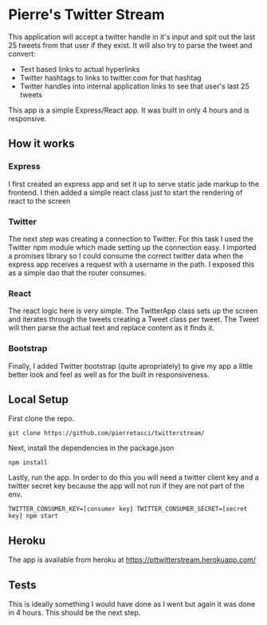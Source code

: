 # Pierre's Twitter Stream

This application will accept a twitter handle in it's input and spit out the last 25 tweets from that user if they exist. It will also try to parse the tweet and convert:
* Text based links to actual hyperlinks
* Twitter hashtags to links to twitter.com for that hashtag
* Twitter handles into internal application links to see that user's last 25 tweets

This app is a simple Express/React app. It was built in only 4 hours and is responsive.

## How it works

### Express

I first created an express app and set it up to serve static jade markup to the frontend. I then added a simple react class just to start the rendering of react to the screen

### Twitter

The next step was creating a connection to Twitter. For this task I used the Twitter npm module which made setting up the connection easy. I imported a promises library so I could consume the correct twitter data when the express app receives a request with a username in the path. I exposed this as a simple dao that the router consumes.

### React

The react logic here is very simple. The TwitterApp class sets up the screen and iterates through the tweets creating a Tweet class per tweet. The Tweet will then parse the actual text and replace content as it finds it.

### Bootstrap

Finally, I added Twitter bootstrap (quite apropriately) to give my app a little better look and feel as well as for the built in responsiveness. 

## Local Setup

First clone the repo.
```
git clone https://github.com/pierretasci/twitterstream/
```
Next, install the dependencies in the package.json
```
npm install
```
Lastly, run the app. In order to do this you will need a twitter client key and a twitter secret key because the app will not run if they are not part of the env.
```
TWITTER_CONSUMER_KEY=[consumer key] TWITTER_CONSUMER_SECRET=[secret key] npm start
```
## Heroku
The app is available from heroku at https://pttwitterstream.herokuapp.com/

## Tests
This is ideally something I would have done as I went but again it was done in 4 hours. This should be the next step.
